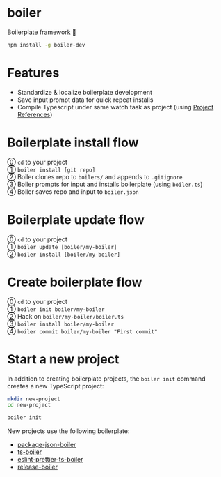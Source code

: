 # boiler

Boilerplate framework 🥘

```bash
npm install -g boiler-dev
```

# Features

- Standardize & localize boilerplate development
- Save input prompt data for quick repeat installs
- Compile Typescript under same watch task as project (using [Project References](typescriptlang.org/docs/handbook/project-references.html))

# Boilerplate install flow

⓪ `cd` to your project  
① `boiler install [git repo]`  
② Boiler clones repo to `boilers/` and appends to `.gitignore`  
③ Boiler prompts for input and installs boilerplate (using `boiler.ts`)  
④ Boiler saves repo and input to `boiler.json`

# Boilerplate update flow

⓪ `cd` to your project  
① `boiler update [boiler/my-boiler]`  
② `boiler install [boiler/my-boiler]`

# Create boilerplate flow

⓪ `cd` to your project  
① `boiler init boiler/my-boiler`  
② Hack on `boiler/my-boiler/boiler.ts`  
③ `boiler install boiler/my-boiler`  
④ `boiler commit boiler/my-boiler "First commit"`

# Start a new project

In addition to creating boilerplate projects, the `boiler init` command creates a new TypeScript project:

```bash
mkdir new-project
cd new-project

boiler init
```

New projects use the following boilerplate:

- [package-json-boiler](https://github.com/boiler-dev/package-json-boiler)
- [ts-boiler](https://github.com/boiler-dev/ts-boiler)
- [eslint-prettier-ts-boiler](https://github.com/boiler-dev/eslint-prettier-ts-boiler)
- [release-boiler](https://github.com/boiler-dev/release-boiler)
